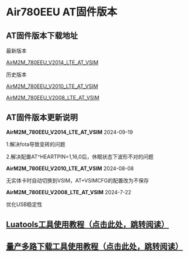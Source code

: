 # Air780EEU AT固件版本

## AT固件版本下载地址

最新版本

[AirM2M_780EEU_V2014_LTE_AT_VSIM](https://cdn.openluat-erp.openluat.com/erp_site_file/product_file/sw_file_20240919012755_AirM2M_780EEU_V2014_LTE_AT_VSIM.zip)

历史版本

[AirM2M_780EEU_V2010_LTE_AT_VSIM](https://cdn.openluat-erp.openluat.com/erp_site_file/product_file/sw_file_20240808192231_AirM2M_780EEU_V2010_LTE_AT_VSIM.zip)

[AirM2M_780EEU_V2008_LTE_AT_VSIM](https://cdn.openluat-erp.openluat.com/erp_site_file/product_file/sw_file_20240722231941_AirM2M_780EEU_V2008_LTE_AT_VSIM.zip)

## AT固件版本更新说明

**AirM2M_780EEU_V2014_LTE_AT_VSIM** 2024-09-19

1.解决fota导致变砖的问题

2.解决配置AT^HEARTPIN=1,16,0后，休眠状态下波形不对的问题

**AirM2M_780EEU_V2010_LTE_AT_VSIM** 2024-08-08

无实体卡时自动切换到VSIM，AT+VSIMCFG的配置改为不保存 

**AirM2M_780EEU_V2008_LTE_AT_VSIM** 2024-7-22

优化USB稳定性

## [Luatools工具使用教程（点击此处，跳转阅读）](https://docs.openluat.com/Luatools/)

## [量产多路下载工具使用教程（点击此处，跳转阅读）](https://docs.openluat.com/multi_download/)
